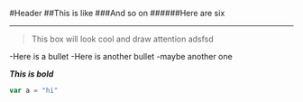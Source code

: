 #Header
##This is like
###And so on
######Here are six

---

>This box will look cool and draw attention adsfsd


-Here is a bullet
-Here is another bullet
-maybe another one

***This is bold***
~~~javascript
var a = "hi"
~~~
